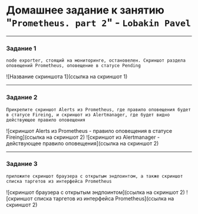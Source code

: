 # Домашнее задание к занятию "`Prometheus. part 2`" - `Lobakin Pavel`

---

### Задание 1

`node exporter, стоящий на мониторинге, остановелен. Скриншот раздела оповещений Prometheus, оповещение в статусе Pending`

![Название скриншота 1](ссылка на скриншот 1)

---

### Задание 2

`Прикрепите скриншот Alerts из Prometheus, где правило оповещения будет в статусе Fireing, и скриншот из Alertmanager, где будет видно действующее правило оповещения`

![скриншот Alerts из Prometheus - правило оповещения в статусе Fireing](ссылка на скриншот 2)
![скриншот из Alertmanager - действующее правило оповещения](ссылка на скриншот 2)

---

### Задание 3

`приложите скриншот браузера с открытым эндпоинтом, а также скриншот списка таргетов из интерфейса Prometheus`

![скриншот браузера с открытым эндпоинтом](ссылка на скриншот 2)
![скриншот списка таргетов из интерфейса Prometheus](ссылка на скриншот 2)
